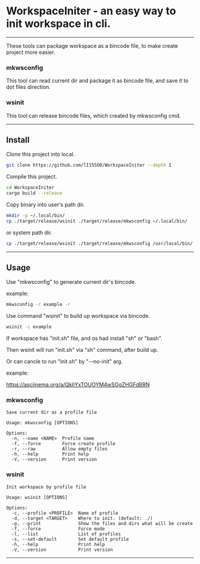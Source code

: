 # WorkspaceIniter - an easy way to init workspace in cli.

---

These tools can package workspace as a bincode file, to make create project more easier.

### mkwsconfig

This tool can read current dir and package it as bincode file, and save it to dot files direction.

### wsinit

This tool can release bincode files, which created by mkwsconfig cmd.

---

## Install

Clone this project into local.

``` sh
git clone https://github.com/lI15SO0/WorkspaceIniter --depth 1
```

Compile this project.

``` sh
cd WorkspaceIniter
cargo build --release
```

Copy binary into user's path dir.

``` sh
mkdir -p ~/.local/bin/
cp ./target/release/wsinit ./target/release/mkwsconfig ~/.local/bin/
```

or system path dir.

``` sh
cp ./target/release/wsinit ./target/release/mkwsconfig /usr/local/bin/
```

--- 

## Usage

Use "mkwsconfig" to generate current dir's bincode.

example:

``` sh
mkwsconfig -c example -r
```

Use command "wsinit" to build up workspace via bincode.

``` sh
wsinit -c example
```

If workspace has "init.sh" file, and os had install "sh" or "bash".

Then wsinit will run "init.sh" via "sh" command, after build up.

Or can cancle to run "init.sh" by "--no-init" arg.

example:

https://asciinema.org/a/QkIiYxTOUOYM4wSGgZHGFdBRN

### mkwsconfig

```
Save current dir as a profile file

Usage: mkwsconfig [OPTIONS]

Options:
  -n, --name <NAME>  Profile name
  -f, --force        Force create profile
  -r, --raw          Allow empty files
  -h, --help         Print help
  -V, --version      Print version
```

### wsinit

```
Init workspace by profile file

Usage: wsinit [OPTIONS]

Options:
  -c, --profile <PROFILE>  Name of profile
  -d, --target <TARGET>    Where to init. (default: ./)
  -p, --print              Show the files and dirs what will be create
  -f, --force              Force mode
  -l, --list               List of profiles
  -s, --set-default        Set default profile
  -h, --help               Print help
  -V, --version            Print version
```

---
